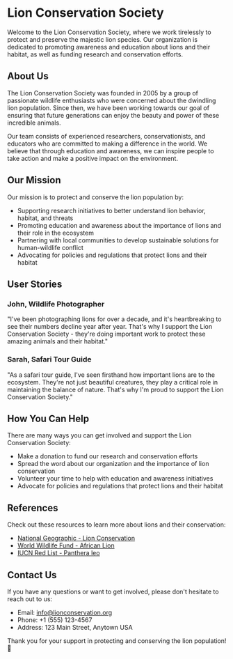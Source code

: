 <!--
Write me content for website with wallpaper which alt text is:

"A bold and graphic image of a lion's head for a wildlife or animal conservation website"

The name/title of the page should not be 1:1 copy of the alt text but rather a real content of the website which is using this wallpaper.

- Use markdown format 
- Start with the heading
- The content should look like a real website 
- Include real sections like references, contact, user stories, etc. use things relevant to the page purpose.
- Feel free to use structure like headings, bullets, numbering, blockquotes, paragraphs, horizontal lines, etc.
- You can use formatting like bold or _italic_
- You can include UTF-8 emojis
- Links should be only #hash anchors (and you can refer to the document itself)
- Do not include images
-->

<!--font:Montserrat-->

# Lion Conservation Society

Welcome to the Lion Conservation Society, where we work tirelessly to protect and preserve the majestic lion species. Our organization is dedicated to promoting awareness and education about lions and their habitat, as well as funding research and conservation efforts.

## About Us

The Lion Conservation Society was founded in 2005 by a group of passionate wildlife enthusiasts who were concerned about the dwindling lion population. Since then, we have been working towards our goal of ensuring that future generations can enjoy the beauty and power of these incredible animals.

Our team consists of experienced researchers, conservationists, and educators who are committed to making a difference in the world. We believe that through education and awareness, we can inspire people to take action and make a positive impact on the environment.

## Our Mission

Our mission is to protect and conserve the lion population by:

- Supporting research initiatives to better understand lion behavior, habitat, and threats
- Promoting education and awareness about the importance of lions and their role in the ecosystem
- Partnering with local communities to develop sustainable solutions for human-wildlife conflict
- Advocating for policies and regulations that protect lions and their habitat

## User Stories

### John, Wildlife Photographer

"I've been photographing lions for over a decade, and it's heartbreaking to see their numbers decline year after year. That's why I support the Lion Conservation Society - they're doing important work to protect these amazing animals and their habitat."

### Sarah, Safari Tour Guide

"As a safari tour guide, I've seen firsthand how important lions are to the ecosystem. They're not just beautiful creatures, they play a critical role in maintaining the balance of nature. That's why I'm proud to support the Lion Conservation Society."

## How You Can Help

There are many ways you can get involved and support the Lion Conservation Society:

- Make a donation to fund our research and conservation efforts
- Spread the word about our organization and the importance of lion conservation
- Volunteer your time to help with education and awareness initiatives
- Advocate for policies and regulations that protect lions and their habitat

## References

Check out these resources to learn more about lions and their conservation:

- [National Geographic - Lion Conservation](#)
- [World Wildlife Fund - African Lion](#)
- [IUCN Red List - Panthera leo](#)

## Contact Us

If you have any questions or want to get involved, please don't hesitate to reach out to us:

- Email: info@lionconservation.org
- Phone: +1 (555) 123-4567
- Address: 123 Main Street, Anytown USA

Thank you for your support in protecting and conserving the lion population! 🦁

